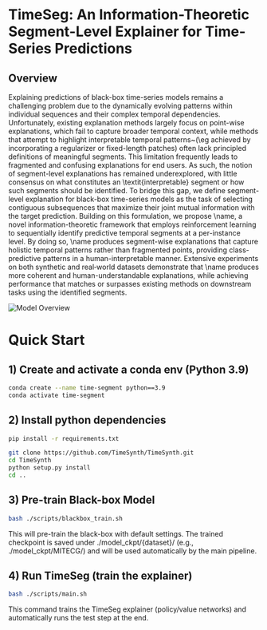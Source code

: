 # TimeSeg: An Information-Theoretic Segment-Level Explainer for Time-Series Predictions

## Overview

Explaining predictions of black-box time-series models remains a challenging problem due to the dynamically evolving patterns within individual sequences and their complex temporal dependencies. Unfortunately, existing explanation methods largely focus on point-wise explanations, which fail to capture broader temporal context, while methods that attempt to highlight interpretable temporal patterns~(\eg achieved by incorporating a regularizer or fixed-length patches) often lack principled definitions of meaningful segments. This limitation frequently leads to fragmented and confusing explanations for end users. 
As such, the notion of segment-level explanations has remained underexplored, with little consensus on what constitutes an \textit{interpretable} segment or how such segments should be identified. To bridge this gap, we define segment-level explanation for black-box time-series models as the task of selecting contiguous subsequences that maximize their joint mutual information with the target prediction. Building on this formulation, we propose \name, a novel information-theoretic framework that employs reinforcement learning to sequentially identify predictive temporal segments at a per-instance level. 
By doing so, \name produces segment-wise explanations that capture holistic temporal patterns rather than fragmented points, providing class-predictive patterns in a human-interpretable manner. Extensive experiments on both synthetic and real‑world datasets demonstrate that \name produces more coherent and human-understandable explanations, while achieving performance that matches or surpasses existing methods on downstream tasks using the identified segments.

![Model Overview](https://github.com/user-attachments/assets/2e1c3991-aa23-4038-99e7-3720e169cdaf)

# Quick Start

## 1) Create and activate a conda env (Python 3.9)

```bash
conda create --name time-segment python==3.9
conda activate time-segment
```

## 2) Install python dependencies

```bash
pip install -r requirements.txt

git clone https://github.com/TimeSynth/TimeSynth.git
cd TimeSynth
python setup.py install
cd ..
```

## 3) Pre-train Black-box Model
```bash
bash ./scripts/blackbox_train.sh
```
This will pre-train the black-box with default settings.
The trained checkpoint is saved under ./model_ckpt/{dataset}/ (e.g., ./model_ckpt/MITECG/) and will be used automatically by the main pipeline.

## 4) Run TimeSeg (train the explainer)
```bash
bash ./scripts/main.sh
```
This command trains the TimeSeg explainer (policy/value networks) and automatically runs the test step at the end.


